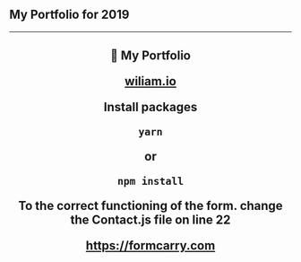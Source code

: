 ## My Portfolio for 2019

****

<center>
<h2> 👾	 My Portfolio

[wiliam.io](https://wiliam.io)


Install packages

```
yarn
```

or

```
npm install
```

To the correct functioning of the form. change the Contact.js file on line 22

https://formcarry.com
